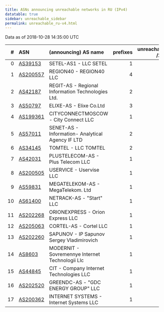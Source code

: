 ```yaml
---
title: ASNs announcing unreachable networks in RU (IPv4)
datatable: true
sidebar: unreachable_sidebar
permalink: unreachable_ru-v4.html
---
```


Data as of 2018-10-28 14:35:00 UTC


<div class="datatable-begin"></div>

|   # | ASN                                      | (announcing) AS name                              |   prefixes |   unreachable /24s |
|----:|:-----------------------------------------|:--------------------------------------------------|-----------:|-------------------:|
|   0 | [AS39153](unreachable_AS39153-v4.html)   | SETEL-AS1 - LLC SETEL                             |          1 |                 16 |
|   1 | [AS200557](unreachable_AS200557-v4.html) | REGION40 - REGION40 LLC                           |          4 |                  6 |
|   2 | [AS42187](unreachable_AS42187-v4.html)   | REGIT-AS - Regional Information Technologies Ltd. |          2 |                  5 |
|   3 | [AS50797](unreachable_AS50797-v4.html)   | ELIXE-AS - Elixe Co.Ltd                           |          3 |                  4 |
|   4 | [AS199361](unreachable_AS199361-v4.html) | CITYCONNECTMOSCOW - City Connect LLC              |          1 |                  4 |
|   5 | [AS57011](unreachable_AS57011-v4.html)   | SENET-AS - Information- Analytical Agency IF LTD  |          2 |                  2 |
|   6 | [AS34145](unreachable_AS34145-v4.html)   | TOMTEL - LLC TOMTEL                               |          2 |                  2 |
|   7 | [AS42031](unreachable_AS42031-v4.html)   | PLUSTELECOM-AS - Plus Telecom LLC                 |          1 |                  2 |
|   8 | [AS200505](unreachable_AS200505-v4.html) | USERVICE - Uservise LLC                           |          1 |                  1 |
|   9 | [AS59831](unreachable_AS59831-v4.html)   | MEGATELEKOM-AS - MegaTelekom. Ltd                 |          1 |                  1 |
|  10 | [AS61400](unreachable_AS61400-v4.html)   | NETRACK-AS - "Start" LLC                          |          1 |                  1 |
|  11 | [AS202268](unreachable_AS202268-v4.html) | ORIONEXPRESS - Orion Express LLC                  |          1 |                  1 |
|  12 | [AS205063](unreachable_AS205063-v4.html) | CORTEL-AS - Cortel LLC                            |          1 |                  1 |
|  13 | [AS202260](unreachable_AS202260-v4.html) | SAPUNOV - IP Sapunov Sergey Vladimirovich         |          1 |                  1 |
|  14 | [AS8603](unreachable_AS8603-v4.html)     | MODERNIT - Sovremennye Internet Technologii Llc   |          1 |                  1 |
|  15 | [AS44845](unreachable_AS44845-v4.html)   | CIT - Company Internet Technologies LLC           |          1 |                  1 |
|  16 | [AS202520](unreachable_AS202520-v4.html) | GREENDC-AS - "GDC ENERGY GROUP" LLC               |          1 |                  1 |
|  17 | [AS200362](unreachable_AS200362-v4.html) | INTERNET SYSTEMS - Internet Systems LLC           |          1 |                  1 |

<div class="datatable-end"></div>